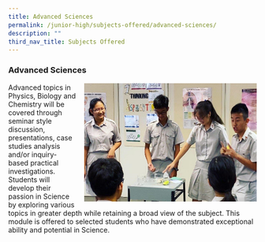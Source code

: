 ```yaml
---
title: Advanced Sciences
permalink: /junior-high/subjects-offered/advanced-sciences/
description: ""
third_nav_title: Subjects Offered
---
```


### Advanced Sciences

<img src="/images/sciences1.png" style="width:350px;height:240px;margin-left:15px;" align = "right"> Advanced topics in Physics, Biology and Chemistry will be covered through seminar style discussion, presentations, case studies analysis and/or inquiry-based practical investigations. Students will develop their passion in Science by exploring various topics in greater depth while retaining a broad view of the subject. This module is offered to selected students who have demonstrated exceptional ability and potential in Science.